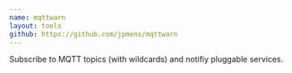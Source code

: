 ```yaml
---
name: mqttwarn
layout: tools
github: https://github.com/jpmens/mqttwarn
---
```


Subscribe to MQTT topics (with wildcards) and notifiy pluggable services.

